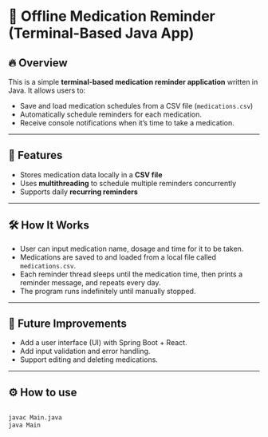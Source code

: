 # 💊 Offline Medication Reminder (Terminal-Based Java App)

## 🔥 Overview

This is a simple **terminal-based medication reminder application** written in Java. It allows users to:

- Save and load medication schedules from a CSV file (`medications.csv`)
- Automatically schedule reminders for each medication.
- Receive console notifications when it’s time to take a medication.

---

## 📌 Features

- Stores medication data locally in a **CSV file**
- Uses **multithreading** to schedule multiple reminders concurrently
- Supports daily **recurring reminders**

---

## 🛠️ How It Works

- User can input medication name, dosage and time for it to be taken. 
- Medications are saved to and loaded from a local file called `medications.csv`.
- Each reminder thread sleeps until the medication time, then prints a reminder message, and repeats every day.
- The program runs indefinitely until manually stopped.

---

## 🚀 Future Improvements

- Add a user interface (UI) with Spring Boot + React.
- Add input validation and error handling.
- Support editing and deleting medications.

---

## ⚙️ How to use 
```bash

javac Main.java
java Main 

```
